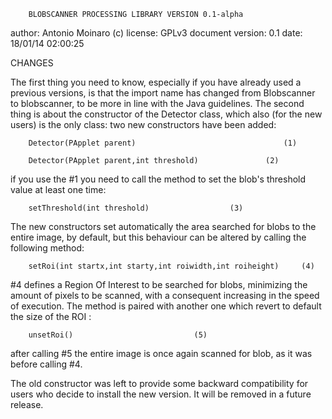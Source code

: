 		BLOBSCANNER PROCESSING LIBRARY VERSION 0.1-alpha
author: Antonio Moinaro (c)
license: GPLv3
document version: 0.1 
date: 18/01/14 02:00:25
	 
			  

CHANGES

The first thing you need to know, especially if you have already used a previous
versions, is that the import name has changed from Blobscanner to blobscanner, 
to be more in line with the Java guidelines. The second thing is about the 
constructor of the Detector class, which also (for the new users) is the only
class: two new constructors have been added:

		Detector(PApplet parent)	                             (1)

		Detector(PApplet parent,int threshold)			     (2)

if you use the #1 you need to call the method to set the blob's threshold value 
at least one time:
	        	
		setThreshold(int threshold)				     (3)

The new constructors set automatically the area searched for blobs to the 
entire image, by default, but this behaviour can be altered by calling the 
following method:

		setRoi(int startx,int starty,int roiwidth,int roiheight)     (4)

 #4 defines a Region Of Interest to be searched for blobs, minimizing the 
amount of pixels to be scanned, with a consequent increasing in the speed of 
execution. The method is paired with another one which revert to default the size
of the ROI :

		unsetRoi() 						     (5)

after calling #5 the entire image is once again scanned for blob, as it was before 
calling #4.

The old constructor was left to provide some backward compatibility for users who 
decide to install the new version. It will be removed in a future release. 

